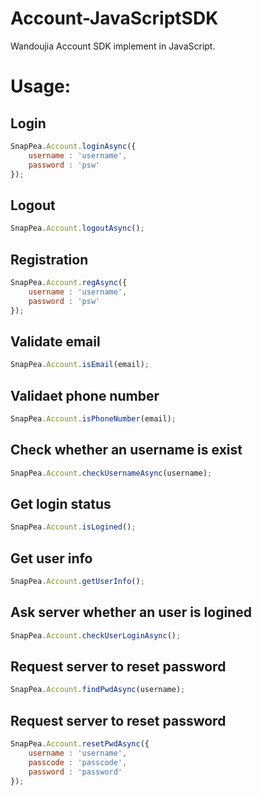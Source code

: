 Account-JavaScriptSDK
=====================

Wandoujia Account SDK implement in JavaScript.

# Usage:
## Login
```JavaScript
SnapPea.Account.loginAsync({
    username : 'username',
    password : 'psw'
});
```
## Logout
```JavaScript
SnapPea.Account.logoutAsync();
```
## Registration
```JavaScript
SnapPea.Account.regAsync({
    username : 'username',
    password : 'psw'
});
```
## Validate email
```JavaScript
SnapPea.Account.isEmail(email);
```
## Validaet phone number
```JavaScript
SnapPea.Account.isPhoneNumber(email);
```
## Check whether an username is exist
```JavaScript
SnapPea.Account.checkUsernameAsync(username);
```
## Get login status
```JavaScript
SnapPea.Account.isLogined();
```
## Get user info
```JavaScript
SnapPea.Account.getUserInfo();
```
## Ask server whether an user is logined
```JavaScript
SnapPea.Account.checkUserLoginAsync();
```
## Request server to reset password
```JavaScript
SnapPea.Account.findPwdAsync(username);
```
## Request server to reset password
```JavaScript
SnapPea.Account.resetPwdAsync({
    username : 'username',
    passcode : 'passcode',
    password : 'password'
});
```
